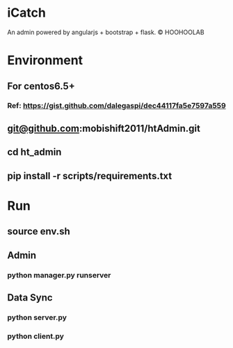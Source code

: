 # iCatch
An admin powered by angularjs + bootstrap + flask.
&copy; HOOHOOLAB

# Environment
## For centos6.5+
### Ref: https://gist.github.com/dalegaspi/dec44117fa5e7597a559

## git@github.com:mobishift2011/htAdmin.git
## cd ht_admin
## pip install -r scripts/requirements.txt

# Run
## source env.sh
## Admin
### python manager.py runserver
## Data Sync
### python server.py
### python client.py
